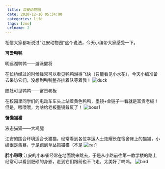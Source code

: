 ```yaml
---
 title: 江安动物园
 date: 2020-12-10 05:34:00
 categories: life
 tags: [zoo]
 urlname: 2
--- 
```


  相信大家都听说过“江安动物园”这个说法，今天小编带大家感受一下。

  
**可爱鸭鸭**

明远湖鸭鸭——游泳健将

在长桥经过的时候经常可以看见鸭鸭游得飞快（只能看见小水花），今天小编准备去采访它们，没想到鸭鸭整齐排着队等着我！
![duck][1]

随处可见鸭鸭——富贵老板

在校园里同学们的电动车车头上站着黄色鸭鸭，墨镜+金链子一看就是富贵老板！但是，喂喂喂，为啥给老板墨镜戴反了！
![boss1][2]

**慵懒猫猫**

液态猫猫——大鸡腿

江安的围合环境适合长猫猫，经常看到各位幸运人士炫耀长在宿舍床上的猫猫，小编很是羡慕，于是跑到草丛抓猫猫（不是
![cat1][3]


**胖小啾啾**
江安的小麻雀经常在地面跳来跳去，于是从小路前往第一教学楼的路上经常可以看到肥硕的身影，走到它们跟前也不飞走，太美好了呜呜。
![bird][4]


  [1]: https://cdn.jsdelivr.net/gh/etamsylate-pupu/Image-host/blogImg/duck.png
  [2]: https://cdn.jsdelivr.net/gh/etamsylate-pupu/Image-host/blogImg/boss.png
  [3]: https://cdn.jsdelivr.net/gh/etamsylate-pupu/Image-host/blogImg/cat.png
  [4]: https://cdn.jsdelivr.net/gh/etamsylate-pupu/Image-host/blogImg/animals/bird.png